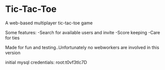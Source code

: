 # Tic-Tac-Toe
A web-based multiplayer tic-tac-toe game

Some features:
-Search for available users and invite
-Score keeping
-Care for ties

Made for fun and testing..Unfortunately no webworkers are involved in this version

initial mysql credentials:
root:t0vf3tIc7D
